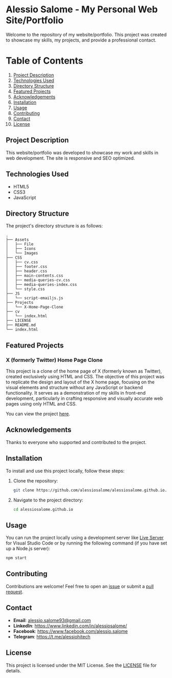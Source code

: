 # Alessio Salome - My Personal Web Site/Portfolio

Welcome to the repository of my website/portfolio. This project was created to showcase my skills, my projects, and provide a professional contact.

# Table of Contents

1. [Project Description](#project-description)
2. [Technologies Used](#technologies-used)
3. [Directory Structure](#directory-structure)
4. [Featured Projects](#featured-projects)
5. [Acknowledgements](#acknowledgements)
6. [Installation](#installation)
7. [Usage](#usage)
8. [Contributing](#contributing)
9. [Contact](#contact)
10. [License](#license)

## Project Description

This website/portfolio was developed to showcase my work and skills in web development. The site is responsive and SEO optimized.

## Technologies Used

- HTML5
- CSS3
- JavaScript

## Directory Structure

The project's directory structure is as follows:

```plaintext
.
├── Assets
│   ├── File
│   ├── Icons
│   └── Images
├── CSS
│   ├── cv.css
│   ├── footer.css
│   ├── header.css
│   ├── main-contents.css
│   ├── media-queries-cv.css
│   ├── media-queries-index.css
│   └── style.css
├── JS
│   └── script-emailjs.js
├── Projects
│   └── X-Home-Page-Clone
├── cv
│   └── index.html
├── LICENSE
├── README.md
└── index.html
```

## Featured Projects

### X (formerly Twitter) Home Page Clone

This project is a clone of the home page of X (formerly known as Twitter), created exclusively using HTML and CSS. The objective of this project was to replicate the design and layout of the X home page, focusing on the visual elements and structure without any JavaScript or backend functionality. It serves as a demonstration of my skills in front-end development, particularly in crafting responsive and visually accurate web pages using only HTML and CSS.

You can view the project [here](https://alessiosalome.github.io/Projects/X-Home-Page-Clone/).

## Acknowledgements

Thanks to everyone who supported and contributed to the project.

## Installation

To install and use this project locally, follow these steps:

1. Clone the repository:
   ```bash
   git clone https://github.com/alessiosalome/alessiosalome.github.io.git
   ```
2. Navigate to the project directory:
   ```bash
   cd alessiosalome.github.io
   ```

## Usage

You can run the project locally using a development server like [Live Server](https://marketplace.visualstudio.com/items?itemName=ritwickdey.LiveServer) for Visual Studio Code or by running the following command (if you have set up a Node.js server):

```bash
npm start
```

## Contributing

Contributions are welcome! Feel free to open an [issue](https://github.com/alessiosalome/alessiosalome.github.io/issues) or submit a [pull request](https://github.com/alessiosalome/alessiosalome.github.io/pulls).

## Contact

- **Email**: [alessio.salome93@gmail.com](mailto:alessio.salome93@gmail.com)
- **LinkedIn**: https://www.linkedin.com/in/alessiosalome/
- **Facebook**: https://www.facebook.com/alessio.salome
- **Telegram**: https://t.me/alessiohitech

## License

This project is licensed under the MIT License. See the [LICENSE](./LICENSE) file for details.
